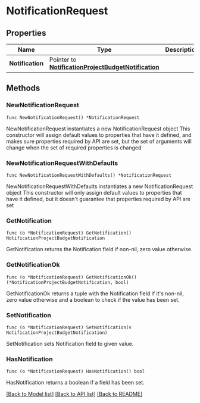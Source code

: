# NotificationRequest

## Properties

Name | Type | Description | Notes
------------ | ------------- | ------------- | -------------
**Notification** | Pointer to [**NotificationProjectBudgetNotification**](notification.ProjectBudgetNotification.md) |  | [optional] 

## Methods

### NewNotificationRequest

`func NewNotificationRequest() *NotificationRequest`

NewNotificationRequest instantiates a new NotificationRequest object
This constructor will assign default values to properties that have it defined,
and makes sure properties required by API are set, but the set of arguments
will change when the set of required properties is changed

### NewNotificationRequestWithDefaults

`func NewNotificationRequestWithDefaults() *NotificationRequest`

NewNotificationRequestWithDefaults instantiates a new NotificationRequest object
This constructor will only assign default values to properties that have it defined,
but it doesn't guarantee that properties required by API are set

### GetNotification

`func (o *NotificationRequest) GetNotification() NotificationProjectBudgetNotification`

GetNotification returns the Notification field if non-nil, zero value otherwise.

### GetNotificationOk

`func (o *NotificationRequest) GetNotificationOk() (*NotificationProjectBudgetNotification, bool)`

GetNotificationOk returns a tuple with the Notification field if it's non-nil, zero value otherwise
and a boolean to check if the value has been set.

### SetNotification

`func (o *NotificationRequest) SetNotification(v NotificationProjectBudgetNotification)`

SetNotification sets Notification field to given value.

### HasNotification

`func (o *NotificationRequest) HasNotification() bool`

HasNotification returns a boolean if a field has been set.


[[Back to Model list]](../README.md#documentation-for-models) [[Back to API list]](../README.md#documentation-for-api-endpoints) [[Back to README]](../README.md)


